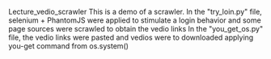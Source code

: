 Lecture_vedio_scrawler
This is a demo of a scrawler.
In the "try_loin.py" file, selenium + PhantomJS were applied to stimulate a login behavior and some page sources were scrawled to obtain the vedio links
In the "you_get_os.py" file, the vedio links were pasted and vedios were to downloaded applying you-get command from os.system()